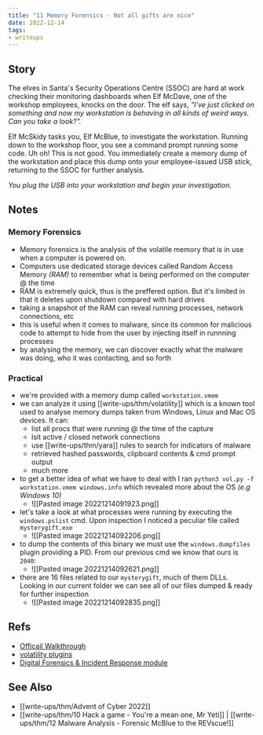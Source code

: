 ```yaml
---
title: "11 Memory Forensics - Not all gifts are nice"
date: 2022-12-14
tags:
- writeups
---
```


## Story 
The elves in Santa's Security Operations Centre (SSOC) are hard at work checking their monitoring dashboards when Elf McDave, one of the workshop employees, knocks on the door. The elf says, _"I've just clicked on something and now my workstation is behaving in all kinds of weird ways. Can you take a look?"._

Elf McSkidy tasks you, Elf McBlue, to investigate the workstation. Running down to the workshop floor, you see a command prompt running some code. Uh oh! This is not good. You immediately create a memory dump of the workstation and place this dump onto your employee-issued USB stick, returning to the SSOC for further analysis.

_You plug the USB into your workstation and begin your investigation._


## Notes

### Memory Forensics
- Memory forensics is the analysis of the volatile memory that is in use when a computer is powered on.
- Computers use dedicated storage devices called Random Access Memory *(RAM)* to remember what is being performed on the computer @ the time
- RAM is extremely quick, thus is the preffered option. But it's limited in that it deletes upon shutdown compared with hard drives
- taking a snapshot of the RAM can reveal running processes, network connections, etc
- this is useful when it comes to malware, since its common for malicious code to attempt to hide from the user by injecting itself in runnning processes 
- by analysing the memory, we can discover exactly what the malware was doing, who it was contacting, and so forth

### Practical
- we're provided with a memory dump called `workstation.vmem`
- we can analyze it using [[write-ups/thm/volatility]] which is a known tool used to analyse memory dumps taken from Windows, Linux and Mac OS devices. It can:
	- list all procs that were running @ the time of the capture
	- lsit active / closed network connections
	- use [[write-ups/thm/yara]] rules to search for indicators of malware
	- retrieved hashed passwords, clipboard contents & cmd prompt output
	- much more
- to get a better idea of what we have to deal with I ran `python3 vol.py -f workstation.vmem windows.info` which revealed more about the OS *(e.g Windows 10)*
	- ![[Pasted image 20221214091923.png]]
- let's take a look at what processes were running by executing the `windows.pslist` cmd. Upon inspection I noticed a peculiar file called `mysterygift.exe`
	- ![[Pasted image 20221214092206.png]]
- to dump the contents of this binary we must use the `windows.dumpfiles` plugin providing a PID. From our previous cmd we know that ours is `2040`:
	- ![[Pasted image 20221214092621.png]]
- there are 16 files related to our `mysterygift`, much of them DLLs. Looking in our current folder we can see all of our files dumped & ready for further inspection
	- ![[Pasted image 20221214092835.png]]




## Refs
- [Officail Walkthrough](https://www.youtube.com/watch?v=RsJR2z_agiY)
- [volatility plugins](https://volatility3.readthedocs.io/en/latest/volatility3.plugins.html)
- [Digital Forensics & Incident Response module](https://tryhackme.com/module/digital-forensics-and-incident-response)

## See Also
- [[write-ups/thm/Advent of Cyber 2022]]
- [[write-ups/thm/10 Hack a game - You're a mean one, Mr Yeti]] | [[write-ups/thm/12 Malware Analysis - Forensic McBlue to the REVscue!]]
